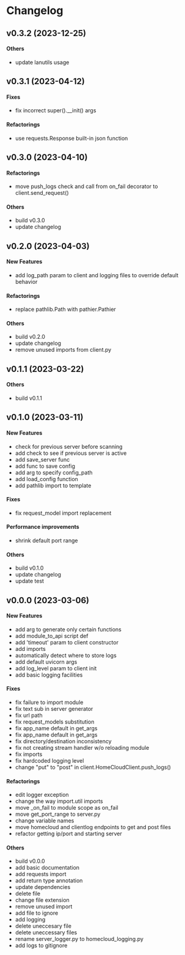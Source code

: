 # Changelog

## v0.3.2 (2023-12-25)

#### Others

* update lanutils usage


## v0.3.1 (2023-04-12)

#### Fixes

* fix incorrect super().__init() args
#### Refactorings

* use requests.Response built-in json function


## v0.3.0 (2023-04-10)

#### Refactorings

* move push_logs check and call from on_fail decorator to client.send_request()
#### Others

* build v0.3.0
* update changelog


## v0.2.0 (2023-04-03)

#### New Features

* add log_path param to client and logging files to override default behavior
#### Refactorings

* replace pathlib.Path with pathier.Pathier
#### Others

* build v0.2.0
* update changelog
* remove unused imports from client.py


## v0.1.1 (2023-03-22)

#### Others

* build v0.1.1


## v0.1.0 (2023-03-11)

#### New Features

* check for previous server before scanning
* add check to see if previous server is active
* add save_server func
* add func to save config
* add arg to specify config_path
* add load_config function
* add pathlib import to template
#### Fixes

* fix request_model import replacement
#### Performance improvements

* shrink default port range
#### Others

* build v0.1.0
* update changelog
* update test


## v0.0.0 (2023-03-06)

#### New Features

* add arg to generate only certain functions
* add module_to_api script def
* add 'timeout' param to client constructor
* add imports
* automatically detect where to store logs
* add default uvicorn args
* add log_level param to client init
* add basic logging facilities
#### Fixes

* fix failure to import module
* fix text sub in server generator
* fix url path
* fix request_models substitution
* fix app_name default in get_args
* fix app_name default in get_args
* fix directory/destination inconsistency
* fix not creating stream handler w/o reloading module
* fix imports
* fix hardcoded logging level
* change "put" to "post" in client.HomeCloudClient.push_logs()
#### Refactorings

* edit logger exception
* change the way import.util imports
* move _on_fail to module scope as on_fail
* move get_port_range to server.py
* change variable names
* move homecloud and clientlog endpoints to get and post files
* refactor getting ip/port and starting server
#### Others

* build v0.0.0
* add basic documentation
* add requests import
* add return type annotation
* update dependencies
* delete file
* change file extension
* remove unused import
* add file to ignore
* add logging
* delete uneccesary file
* delete uneccessary files
* rename server_logger.py to homecloud_logging.py
* add logs to gitignore